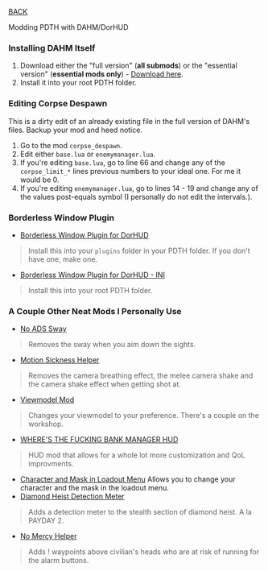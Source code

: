 
[BACK](..)

Modding PDTH with DAHM/DorHUD

### Installing DAHM Itself
1. Download either the "full version" (**all submods**) or the "essential version" (**essential mods only**) - [Download here](https://steamcommunity.com/groups/dahm4pd/discussions/3/3810655600549061009/#:~:text=redist.x86.exe-,latest%20version,-Download%201.16).
2. Install it into your root PDTH folder.

### Editing Corpse Despawn
This is a dirty edit of an already existing file in the full version of DAHM's files. Backup your mod and heed notice.
1. Go to the mod `corpse_despawn`.
2. Edit either `base.lua` or `enemymanager.lua`.
3. If you're editing `base.lua`, go to line 66 and change any of the `corpse_limit_*` lines previous numbers to your ideal one. For me it would be 0.
4. If you're editing `enemymanager.lua`, go to lines 14 - 19 and change any of the values post-equals symbol (I personally do not edit the intervals.).

### Borderless Window Plugin
- [Borderless Window Plugin for DorHUD](https://steamcommunity.com/app/24240/discussions/0/3765606580163061345/#c3765607014586473776)
> Install this into your `plugins` folder in your PDTH folder. If you don't have one, make one.
- [Borderless Window Plugin for DorHUD - INI](./dl/pdthhook.ini)
> Install this into your root PDTH folder.

### A Couple Other Neat Mods I Personally Use
- [No ADS Sway](https://modworkshop.net/mod/38786)
> Removes the sway when you aim down the sights.
- [Motion Sickness Helper](https://modworkshop.net/mod/40746)
> Removes the camera breathing effect, the melee camera shake and the camera shake effect when getting shot at.
- [Viewmodel Mod](https://modworkshop.net/game/pdth/mods?query=viewmodel)
> Changes your viewmodel to your preference. There's a couple on the workshop.
- [WHERE'S THE FUCKING BANK MANAGER HUD](https://modworkshop.net/mod/19303)
> HUD mod that allows for a whole lot more customization and QoL improvments.
- [Character and Mask in Loadout Menu](https://modworkshop.net/mod/36360)
Allows you to change your character and the mask in the loadout menu.
- [Diamond Heist Detection Meter](https://modworkshop.net/mod/34123)
> Adds a detection meter to the stealth section of diamond heist. A la PAYDAY 2.
- [No Mercy Helper](https://modworkshop.net/mod/34152)
> Adds ! waypoints above civilian's heads who are at risk of running for the alarm buttons.